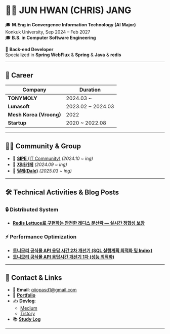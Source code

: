 # 👨‍💻 JUN HWAN (CHRIS) JANG

🎓 **M.Eng in Convergence Information Technology (AI Major)**  
Konkuk University, Sep 2024 – Feb 2027  
🎓 **B.S. in Computer Software Engineering**

💼 **Back-end Developer**  
Specialized in **Spring WebFlux** & **Spring** & **Java** & **redis**

---

## 💼 Career

| Company        | Duration         |
|----------------|------------------|
| **TONYMOLY**   | 2024.03 ~        |
| **Lunasoft**   | 2023.02 ~ 2024.03|
| **Mesh Korea (Vroong)** | 2022           |
| **Startup**    | 2020 ~ 2022.08      |

---

## 🧑‍💻 Community & Group

- 🔗 [**SIPE** (IT Community)](https://sipe.team/) *(2024.10 ~ ing)*
- 🔗 [**자바카페**](https://phantom-sycamore-adc.notion.site/6b9f59a73665403fb49e767a399314e5) *(2024.09 ~ ing)*
- 🔗 [**달레(Dale)**](https://www.dalestudy.com/) *(2025.03 ~ ing)*

---

## 🛠️ Technical Activities & Blog Posts

### 🔒 Distributed System
- [**Redis Lettuce로 구현하는 안전한 레디스 분산락 — 실시간 정합성 보장**](https://tonymoly-tech.medium.com/redis-lettuce-distributed-lock-for-data-integrity-4bc5c8623f05)

### ⚡ Performance Optimization
- [**토니모리 공식몰 API 응답 시간 2차 개선기 (SQL 실행계획 최적화 및 Index)**](https://tonymoly-tech.medium.com/tonymoly-api-query-optimization-ae84a4ca4f8b)
- [**토니모리 공식몰 API 응답시간 개선기 1차 (성능 최적화)**](https://chris-jang.medium.com/test-c0c0a158d72f)

---

## 🔗 Contact & Links

- 📧 **Email**: qiiopasd1@gmail.com  
- 📄 **[Portfolio](https://drive.google.com/file/d/1xjYZ5h4T3W2XLVbiy-9t7DbYWKiySH8s/view?usp=sharing)**  
- ✍️ **Devlog**:  
  - [Medium](https://chris-jang.medium.com/)  
  - [Tistory](https://devlogofchris.tistory.com/)  
- 📚 **[Study Log](https://bit.ly/3uM0Vtg)**

---
